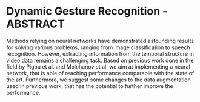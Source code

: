 # Dynamic Gesture Recognition - ABSTRACT
Methods relying on neural networks have demonstrated astounding results for solving various problems, ranging from image classification to speech recognition. However, extracting information from the temporal structure in video data remains a challenging task.
Based on previous work done in the field by Pigou et al. and Molchanov et al. we aim at implementing a neural network, that
is able of reaching performance comparable with the state of the art. Furthermore, we suggest some changes to the data augmentation
used in previous work, that has the potential to further improve the performance.
